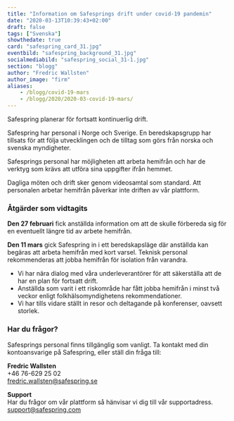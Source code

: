 ```yaml
---
title: "Information om Safesprings drift under covid-19 pandemin"
date: "2020-03-13T10:39:43+02:00"
draft: false
tags: ["Svenska"]
showthedate: true
card: "safespring_card_31.jpg"
eventbild: "safespring_background_31.jpg"
socialmediabild: "safespring_social_31-1.jpg"
section: "blogg"
author: "Fredric Wallsten"
author_image: "firm"
aliases:
    - /blogg/covid-19-mars
    - /blogg/2020/2020-03-covid-19-mars/
---
```


<div class="ingress"><p>Safespring planerar för fortsatt kontinuerlig drift.</p></div>

Safespring har personal i Norge och Sverige. En beredskapsgrupp har tillsats för att följa utvecklingen och de tilltag som görs från norska och svenska myndigheter.

Safesprings personal har möjligheten att arbeta hemifrån och har de verktyg som krävs att utföra sina uppgifter ifrån hemmet.

Dagliga möten och drift sker genom videosamtal som standard. Att personalen arbetar hemifrån påverkar inte driften av vår plattform.


### Åtgärder som vidtagits

**Den 27 februari** fick anställda information om att de skulle förbereda sig för en eventuellt längre tid av arbete hemifrån.

**Den 11 mars** gick Safespring in i ett beredskapsläge där anställda kan begäras att arbeta hemifrån med kort varsel. Teknisk personal rekommenderas att jobba hemifrån för isolation från varandra.

* Vi har nära dialog med våra underleverantörer för att säkerställa att de har en plan för fortsatt drift.
* Anställda som varit i ett riskområde har fått jobba hemifrån i minst två veckor enligt folkhälsomyndighetens rekommendationer.
* Vi har tills vidare ställt in resor och deltagande på konferenser, oavsett storlek.


### Har du frågor?

Safesprings personal finns tillgänglig som vanligt. Ta kontakt med din kontoansvarige på Safespring, eller ställ din fråga till:

**Fredric Wallsten**<br>
+46 76-629 25 02<br>
<a href="mailto:fredric.wallsten@safespring.se">fredric.wallsten@safespring.se</a>

**Support**<br>
Har du frågor om vår plattform så hänvisar vi dig till vår supportadress. <a href="mailto:support@safespring.com">support@safespring.com</a>
